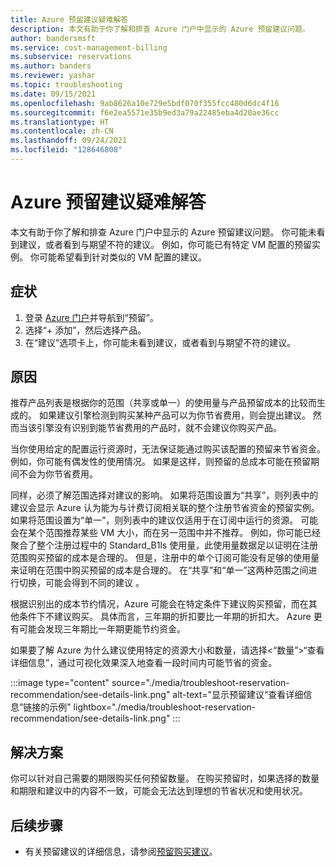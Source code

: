 ```yaml
---
title: Azure 预留建议疑难解答
description: 本文有助于你了解和排查 Azure 门户中显示的 Azure 预留建议问题。
author: bandersmsft
ms.service: cost-management-billing
ms.subservice: reservations
ms.author: banders
ms.reviewer: yashar
ms.topic: troubleshooting
ms.date: 09/15/2021
ms.openlocfilehash: 9ab8626a10e729e5bdf070f355fcc480d6dc4f16
ms.sourcegitcommit: f6e2ea5571e35b9ed3a79a22485eba4d20ae36cc
ms.translationtype: HT
ms.contentlocale: zh-CN
ms.lasthandoff: 09/24/2021
ms.locfileid: "128646808"
---
```

# <a name="troubleshoot-azure-reservation-recommendations"></a>Azure 预留建议疑难解答

本文有助于你了解和排查 Azure 门户中显示的 Azure 预留建议问题。 你可能未看到建议，或者看到与期望不符的建议。 例如，你可能已有特定 VM 配置的预留实例。 你可能希望看到针对类似的 VM 配置的建议。

## <a name="symptoms"></a>症状

1. 登录 [Azure 门户](https://portal.azure.com/)并导航到“预留”。
2. 选择“+ 添加”，然后选择产品。
3. 在“建议”选项卡上，你可能未看到建议，或者看到与期望不符的建议。

## <a name="cause"></a>原因

推荐产品列表是根据你的范围（共享或单一）的使用量与产品预留成本的比较而生成的。 如果建议引擎检测到购买某种产品可以为你节省费用，则会提出建议。 然而当该引擎没有识别到能节省费用的产品时，就不会建议你购买产品。

当你使用给定的配置运行资源时，无法保证能通过购买该配置的预留来节省资金。 例如，你可能有偶发性的使用情况。 如果是这样，则预留的总成本可能在预留期间不会为你节省费用。

同样，必须了解范围选择对建议的影响。 如果将范围设置为“共享”，则列表中的建议会显示 Azure 认为能为与计费订阅相关联的整个注册节省资金的预留实例。 如果将范围设置为“单一”，则列表中的建议仅适用于在订阅中运行的资源。 可能会在某个范围推荐某些 VM 大小，而在另一范围中并不推荐。 例如，你可能已经聚合了整个注册过程中的 Standard_B1ls 使用量，此使用量数据足以证明在注册范围购买预留的成本是合理的。 但是，注册中的单个订阅可能没有足够的使用量来证明在范围中购买预留的成本是合理的。 在“共享”和“单一”这两种范围之间进行切换，可能会得到不同的建议 。

根据识别出的成本节约情况，Azure 可能会在特定条件下建议购买预留，而在其他条件下不建议购买。 具体而言，三年期的折扣要比一年期的折扣大。 Azure 更有可能会发现三年期比一年期更能节约资金。

如果要了解 Azure 为什么建议使用特定的资源大小和数量，请选择&lt;“数量”&gt;“查看详细信息”，通过可视化效果深入地查看一段时间内可能节省的资金。

:::image type="content" source="./media/troubleshoot-reservation-recommendation/see-details-link.png" alt-text="显示预留建议“查看详细信息”链接的示例" lightbox="./media/troubleshoot-reservation-recommendation/see-details-link.png" :::

## <a name="solution"></a>解决方案

你可以针对自己需要的期限购买任何预留数量。 在购买预留时，如果选择的数量和期限和建议中的内容不一致，可能会无法达到理想的节省状况和使用状况。

## <a name="next-steps"></a>后续步骤

- 有关预留建议的详细信息，请参阅[预留购买建议](determine-reservation-purchase.md)。
